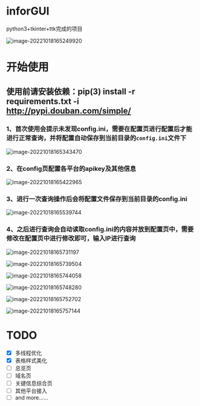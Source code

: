 # inforGUI

python3+tkinter+ttk完成的项目

![image-20221018165249920](README.assets/image-20221018165249920.png)

# 开始使用
## 使用前请安装依赖：pip(3) install -r requirements.txt -i http://pypi.douban.com/simple/

### 1、首次使用会提示未发现config.ini，需要在配置页进行配置后才能进行正常查询，并将配置自动保存到当前目录的`config.ini`文件下

![image-20221018165343470](README.assets/image-20221018165343470.png)

### 2、在config页配置各平台的apikey及其他信息

![image-20221018165422965](README.assets/image-20221018165422965.png)

### 3、进行一次查询操作后会将配置文件保存到当前目录的config.ini

![image-20221018165539744](README.assets/image-20221018165539744.png)

### 4、之后进行查询会自动读取config.ini的内容并放到配置页中，需要修改在配置页中进行修改即可，输入IP进行查询

![image-20221018165731197](README.assets/image-20221018165731197.png)

![image-20221018165739504](README.assets/image-20221018165739504.png)

![image-20221018165744058](README.assets/image-20221018165744058.png)

![image-20221018165748280](README.assets/image-20221018165748280.png)

![image-20221018165752702](README.assets/image-20221018165752702.png)

![image-20221018165757144](README.assets/image-20221018165757144.png)

# TODO

- [x] 多线程优化
- [x] 表格样式美化
- [ ] 总览页
- [ ] 域名页
- [ ] 关键信息综合页
- [ ] 其他平台接入
- [ ] and more......

